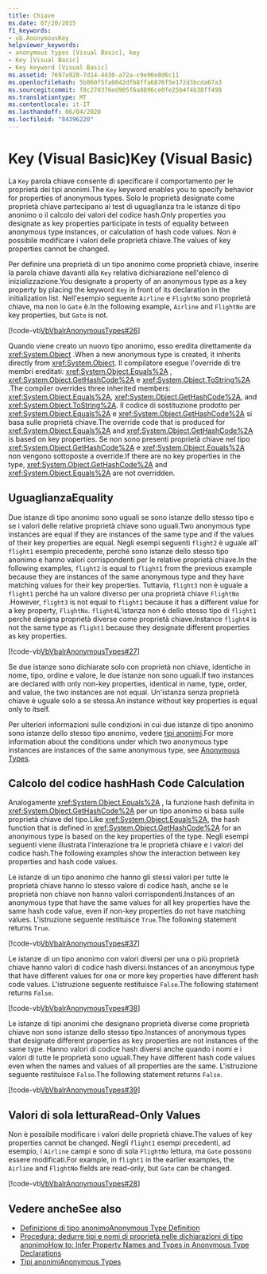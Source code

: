 ```yaml
---
title: Chiave
ms.date: 07/20/2015
f1_keywords:
- vb.AnonymousKey
helpviewer_keywords:
- anonymous types [Visual Basic], key
- Key [Visual Basic]
- Key keyword [Visual Basic]
ms.assetid: 7697a928-7d14-4430-a72a-c9e96e8d6c11
ms.openlocfilehash: 5b060f5fa0042dfb8ffa6876f5e172d3bcda67a3
ms.sourcegitcommit: f8c270376ed905f6a8896ce0fe25b4f4b38ff498
ms.translationtype: MT
ms.contentlocale: it-IT
ms.lasthandoff: 06/04/2020
ms.locfileid: "84396220"
---
```

# <a name="key-visual-basic"></a><span data-ttu-id="5bf28-102">Key (Visual Basic)</span><span class="sxs-lookup"><span data-stu-id="5bf28-102">Key (Visual Basic)</span></span>
<span data-ttu-id="5bf28-103">La `Key` parola chiave consente di specificare il comportamento per le proprietà dei tipi anonimi.</span><span class="sxs-lookup"><span data-stu-id="5bf28-103">The `Key` keyword enables you to specify behavior for properties of anonymous types.</span></span> <span data-ttu-id="5bf28-104">Solo le proprietà designate come proprietà chiave partecipano ai test di uguaglianza tra le istanze di tipo anonimo o il calcolo dei valori del codice hash.</span><span class="sxs-lookup"><span data-stu-id="5bf28-104">Only properties you designate as key properties participate in tests of equality between anonymous type instances, or calculation of hash code values.</span></span> <span data-ttu-id="5bf28-105">Non è possibile modificare i valori delle proprietà chiave.</span><span class="sxs-lookup"><span data-stu-id="5bf28-105">The values of key properties cannot be changed.</span></span>  
  
 <span data-ttu-id="5bf28-106">Per definire una proprietà di un tipo anonimo come proprietà chiave, inserire la parola chiave davanti alla `Key` relativa dichiarazione nell'elenco di inizializzazione.</span><span class="sxs-lookup"><span data-stu-id="5bf28-106">You designate a property of an anonymous type as a key property by placing the keyword `Key` in front of its declaration in the initialization list.</span></span> <span data-ttu-id="5bf28-107">Nell'esempio seguente `Airline` e `FlightNo` sono proprietà chiave, ma non lo `Gate` è.</span><span class="sxs-lookup"><span data-stu-id="5bf28-107">In the following example, `Airline` and `FlightNo` are key properties, but `Gate` is not.</span></span>  
  
 [!code-vb[VbVbalrAnonymousTypes#26](~/samples/snippets/visualbasic/VS_Snippets_VBCSharp/VbVbalrAnonymousTypes/VB/Class2.vb#26)]  
  
 <span data-ttu-id="5bf28-108">Quando viene creato un nuovo tipo anonimo, esso eredita direttamente da <xref:System.Object> .</span><span class="sxs-lookup"><span data-stu-id="5bf28-108">When a new anonymous type is created, it inherits directly from <xref:System.Object>.</span></span> <span data-ttu-id="5bf28-109">Il compilatore esegue l'override di tre membri ereditati: <xref:System.Object.Equals%2A> , <xref:System.Object.GetHashCode%2A> e <xref:System.Object.ToString%2A> .</span><span class="sxs-lookup"><span data-stu-id="5bf28-109">The compiler overrides three inherited members: <xref:System.Object.Equals%2A>, <xref:System.Object.GetHashCode%2A>, and <xref:System.Object.ToString%2A>.</span></span> <span data-ttu-id="5bf28-110">Il codice di sostituzione prodotto per <xref:System.Object.Equals%2A> e <xref:System.Object.GetHashCode%2A> si basa sulle proprietà chiave.</span><span class="sxs-lookup"><span data-stu-id="5bf28-110">The override code that is produced for <xref:System.Object.Equals%2A> and <xref:System.Object.GetHashCode%2A> is based on key properties.</span></span> <span data-ttu-id="5bf28-111">Se non sono presenti proprietà chiave nel tipo <xref:System.Object.GetHashCode%2A> e <xref:System.Object.Equals%2A> non vengono sottoposte a override.</span><span class="sxs-lookup"><span data-stu-id="5bf28-111">If there are no key properties in the type, <xref:System.Object.GetHashCode%2A> and <xref:System.Object.Equals%2A> are not overridden.</span></span>  
  
## <a name="equality"></a><span data-ttu-id="5bf28-112">Uguaglianza</span><span class="sxs-lookup"><span data-stu-id="5bf28-112">Equality</span></span>  
 <span data-ttu-id="5bf28-113">Due istanze di tipo anonimo sono uguali se sono istanze dello stesso tipo e se i valori delle relative proprietà chiave sono uguali.</span><span class="sxs-lookup"><span data-stu-id="5bf28-113">Two anonymous type instances are equal if they are instances of the same type and if the values of their key properties are equal.</span></span> <span data-ttu-id="5bf28-114">Negli esempi seguenti `flight2` è uguale all' `flight1` esempio precedente, perché sono istanze dello stesso tipo anonimo e hanno valori corrispondenti per le relative proprietà chiave.</span><span class="sxs-lookup"><span data-stu-id="5bf28-114">In the following examples, `flight2` is equal to `flight1` from the previous example because they are instances of the same anonymous type and they have matching values for their key properties.</span></span> <span data-ttu-id="5bf28-115">Tuttavia, `flight3` non è uguale a `flight1` perché ha un valore diverso per una proprietà chiave `FlightNo` .</span><span class="sxs-lookup"><span data-stu-id="5bf28-115">However, `flight3` is not equal to `flight1` because it has a different value for a key property, `FlightNo`.</span></span> <span data-ttu-id="5bf28-116">`flight4`L'istanza non è dello stesso tipo di `flight1` perché designa proprietà diverse come proprietà chiave.</span><span class="sxs-lookup"><span data-stu-id="5bf28-116">Instance `flight4` is not the same type as `flight1` because they designate different properties as key properties.</span></span>  
  
 [!code-vb[VbVbalrAnonymousTypes#27](~/samples/snippets/visualbasic/VS_Snippets_VBCSharp/VbVbalrAnonymousTypes/VB/Class2.vb#27)]  
  
 <span data-ttu-id="5bf28-117">Se due istanze sono dichiarate solo con proprietà non chiave, identiche in nome, tipo, ordine e valore, le due istanze non sono uguali.</span><span class="sxs-lookup"><span data-stu-id="5bf28-117">If two instances are declared with only non-key properties, identical in name, type, order, and value, the two instances are not equal.</span></span> <span data-ttu-id="5bf28-118">Un'istanza senza proprietà chiave è uguale solo a se stessa.</span><span class="sxs-lookup"><span data-stu-id="5bf28-118">An instance without key properties is equal only to itself.</span></span>  
  
 <span data-ttu-id="5bf28-119">Per ulteriori informazioni sulle condizioni in cui due istanze di tipo anonimo sono istanze dello stesso tipo anonimo, vedere [tipi anonimi](../../programming-guide/language-features/objects-and-classes/anonymous-types.md).</span><span class="sxs-lookup"><span data-stu-id="5bf28-119">For more information about the conditions under which two anonymous type instances are instances of the same anonymous type, see [Anonymous Types](../../programming-guide/language-features/objects-and-classes/anonymous-types.md).</span></span>  
  
## <a name="hash-code-calculation"></a><span data-ttu-id="5bf28-120">Calcolo del codice hash</span><span class="sxs-lookup"><span data-stu-id="5bf28-120">Hash Code Calculation</span></span>  
 <span data-ttu-id="5bf28-121">Analogamente <xref:System.Object.Equals%2A> , la funzione hash definita in <xref:System.Object.GetHashCode%2A> per un tipo anonimo si basa sulle proprietà chiave del tipo.</span><span class="sxs-lookup"><span data-stu-id="5bf28-121">Like <xref:System.Object.Equals%2A>, the hash function that is defined in <xref:System.Object.GetHashCode%2A> for an anonymous type is based on the key properties of the type.</span></span> <span data-ttu-id="5bf28-122">Negli esempi seguenti viene illustrata l'interazione tra le proprietà chiave e i valori del codice hash.</span><span class="sxs-lookup"><span data-stu-id="5bf28-122">The following examples show the interaction between key properties and hash code values.</span></span>  
  
 <span data-ttu-id="5bf28-123">Le istanze di un tipo anonimo che hanno gli stessi valori per tutte le proprietà chiave hanno lo stesso valore di codice hash, anche se le proprietà non chiave non hanno valori corrispondenti.</span><span class="sxs-lookup"><span data-stu-id="5bf28-123">Instances of an anonymous type that have the same values for all key properties have the same hash code value, even if non-key properties do not have matching values.</span></span> <span data-ttu-id="5bf28-124">L'istruzione seguente restituisce `True`.</span><span class="sxs-lookup"><span data-stu-id="5bf28-124">The following statement returns `True`.</span></span>  
  
 [!code-vb[VbVbalrAnonymousTypes#37](~/samples/snippets/visualbasic/VS_Snippets_VBCSharp/VbVbalrAnonymousTypes/VB/Class2.vb#37)]  
  
 <span data-ttu-id="5bf28-125">Le istanze di un tipo anonimo con valori diversi per una o più proprietà chiave hanno valori di codice hash diversi.</span><span class="sxs-lookup"><span data-stu-id="5bf28-125">Instances of an anonymous type that have different values for one or more key properties have different hash code values.</span></span> <span data-ttu-id="5bf28-126">L'istruzione seguente restituisce `False`.</span><span class="sxs-lookup"><span data-stu-id="5bf28-126">The following statement returns `False`.</span></span>  
  
 [!code-vb[VbVbalrAnonymousTypes#38](~/samples/snippets/visualbasic/VS_Snippets_VBCSharp/VbVbalrAnonymousTypes/VB/Class2.vb#38)]  
  
 <span data-ttu-id="5bf28-127">Le istanze di tipi anonimi che designano proprietà diverse come proprietà chiave non sono istanze dello stesso tipo.</span><span class="sxs-lookup"><span data-stu-id="5bf28-127">Instances of anonymous types that designate different properties as key properties are not instances of the same type.</span></span> <span data-ttu-id="5bf28-128">Hanno valori di codice hash diversi anche quando i nomi e i valori di tutte le proprietà sono uguali.</span><span class="sxs-lookup"><span data-stu-id="5bf28-128">They have different hash code values even when the names and values of all properties are the same.</span></span> <span data-ttu-id="5bf28-129">L'istruzione seguente restituisce `False`.</span><span class="sxs-lookup"><span data-stu-id="5bf28-129">The following statement returns `False`.</span></span>  
  
 [!code-vb[VbVbalrAnonymousTypes#39](~/samples/snippets/visualbasic/VS_Snippets_VBCSharp/VbVbalrAnonymousTypes/VB/Class2.vb#39)]  
  
## <a name="read-only-values"></a><span data-ttu-id="5bf28-130">Valori di sola lettura</span><span class="sxs-lookup"><span data-stu-id="5bf28-130">Read-Only Values</span></span>  
 <span data-ttu-id="5bf28-131">Non è possibile modificare i valori delle proprietà chiave.</span><span class="sxs-lookup"><span data-stu-id="5bf28-131">The values of key properties cannot be changed.</span></span> <span data-ttu-id="5bf28-132">Negli `flight1` esempi precedenti, ad esempio, i `Airline` campi e sono di sola `FlightNo` lettura, ma `Gate` possono essere modificati.</span><span class="sxs-lookup"><span data-stu-id="5bf28-132">For example, in `flight1` in the earlier examples, the `Airline` and `FlightNo` fields are read-only, but `Gate` can be changed.</span></span>  
  
 [!code-vb[VbVbalrAnonymousTypes#28](~/samples/snippets/visualbasic/VS_Snippets_VBCSharp/VbVbalrAnonymousTypes/VB/Class2.vb#28)]  
  
## <a name="see-also"></a><span data-ttu-id="5bf28-133">Vedere anche</span><span class="sxs-lookup"><span data-stu-id="5bf28-133">See also</span></span>

- [<span data-ttu-id="5bf28-134">Definizione di tipo anonimo</span><span class="sxs-lookup"><span data-stu-id="5bf28-134">Anonymous Type Definition</span></span>](../../programming-guide/language-features/objects-and-classes/anonymous-type-definition.md)
- [<span data-ttu-id="5bf28-135">Procedura: dedurre tipi e nomi di proprietà nelle dichiarazioni di tipo anonimo</span><span class="sxs-lookup"><span data-stu-id="5bf28-135">How to: Infer Property Names and Types in Anonymous Type Declarations</span></span>](../../programming-guide/language-features/objects-and-classes/how-to-infer-property-names-and-types-in-anonymous-type-declarations.md)
- [<span data-ttu-id="5bf28-136">Tipi anonimi</span><span class="sxs-lookup"><span data-stu-id="5bf28-136">Anonymous Types</span></span>](../../programming-guide/language-features/objects-and-classes/anonymous-types.md)
